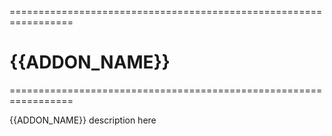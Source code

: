 =================================================================
# {{ADDON_NAME}}
=================================================================

{{ADDON_NAME}} description here
